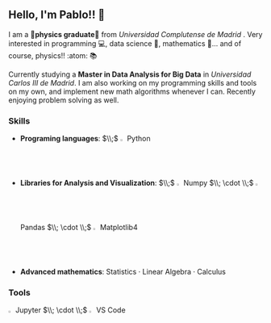 <h2> Hello, I'm Pablo!! 👋 </h2>

I am a 🌟**physics graduate**🌟 from *Universidad Complutense de Madrid* . Very interested in programming 💻, data science 💾, mathematics 📝... and of course, physics!! :atom: 📚

Currently studying a **Master in Data Analysis for Big Data** in *Universidad Carlos III de Madrid*. I am also working on my programming skills and tools on my own, and implement new math algorithms whenever I can. Recently enjoying problem solving as well.

### Skills

- **Programing languages**: $\\;$ <img src="https://images.icon-icons.com/2699/PNG/512/python_logo_icon_168886.png" alt="Description" width="2%"> Python
- **Libraries for Analysis and Visualization**: $\\;$ <img src="https://images.icon-icons.com/3913/PNG/512/numpy_logo_icon_248343.png" alt="Description" width="2%"> Numpy  $\\; \cdot \\;$ 
   <img src="https://images.icon-icons.com/3914/PNG/512/pandas_logo_icon_248897.png" alt="Description" width="2%"> Pandas $\\; \cdot \\;$
  <img src="https://upload.wikimedia.org/wikipedia/commons/thumb/8/84/Matplotlib_icon.svg/1024px-Matplotlib_icon.svg.png" alt="Description" width="2%"> Matplotlib4
- **Advanced mathematics**: Statistics · Linear Algebra · Calculus

### Tools

<img width="2%" alt="image" src="https://github.com/user-attachments/assets/2cd532a3-d184-43bc-99f7-e2d3ec2d4a7c" /> Jupyter $\\; \cdot \\;$ 
<img width="2%" alt="image" src="https://github.com/user-attachments/assets/96805738-7448-452e-8711-9ef8c3d812fc" /> VS Code






